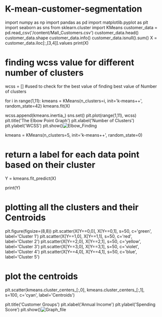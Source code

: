 # K-mean-customer-segmentation
import numpy as np
import pandas as pd
import matplotlib.pyplot as plt
import seaborn as sns
from sklearn.cluster import KMeans
customer_data = pd.read_csv('/content/Mall_Customers.csv')
customer_data.head()
customer_data.shape
customer_data.info()
customer_data.isnull().sum()
X = customer_data.iloc[:,[3,4]].values
print(X)
# finding wcss value for different number of clusters

wcss = [] #used to check for the best value of finding best value of Number of clusters

for i in range(1,11):
  kmeans = KMeans(n_clusters=i, init='k-means++', random_state=42)
  kmeans.fit(X)

  wcss.append(kmeans.inertia_)
  sns.set()
plt.plot(range(1,11), wcss)
plt.title('The Elbow Point Graph')
plt.xlabel('Number of Clusters')
plt.ylabel('WCSS')
plt.show()![Elbow_Finding](https://github.com/user-attachments/assets/f073bce6-71e8-4a0e-ba32-ca00b5d4e48c)

kmeans = KMeans(n_clusters=5, init='k-means++', random_state=0)

# return a label for each data point based on their cluster
Y = kmeans.fit_predict(X)

print(Y)

# plotting all the clusters and their Centroids

plt.figure(figsize=(8,8))
plt.scatter(X[Y==0,0], X[Y==0,1], s=50, c='green', label='Cluster 1')
plt.scatter(X[Y==1,0], X[Y==1,1], s=50, c='red', label='Cluster 2')
plt.scatter(X[Y==2,0], X[Y==2,1], s=50, c='yellow', label='Cluster 3')
plt.scatter(X[Y==3,0], X[Y==3,1], s=50, c='violet', label='Cluster 4')
plt.scatter(X[Y==4,0], X[Y==4,1], s=50, c='blue', label='Cluster 5')

# plot the centroids
plt.scatter(kmeans.cluster_centers_[:,0], kmeans.cluster_centers_[:,1], s=100, c='cyan', label='Centroids')

plt.title('Customer Groups')
plt.xlabel('Annual Income')
plt.ylabel('Spending Score')
plt.show()![Graph_file](https://github.com/user-attachments/assets/e12a59ea-b5b7-443e-b1f0-544f1c8dc7bb)

